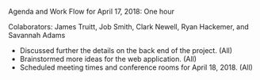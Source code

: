 Agenda and Work Flow for April 17, 2018: One hour


Colaborators: James Truitt, Job Smith, Clark Newell, Ryan Hackemer, and Savannah Adams




- Discussed further the details on the back end of the project. (All)
- Brainstormed more ideas for the web application. (All)
- Scheduled meeting times and conference rooms for April 18, 2018. (All)
